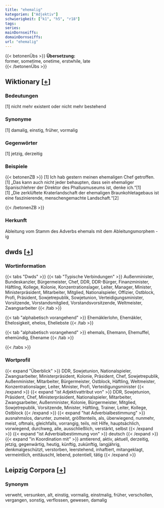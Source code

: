 ```yaml
---
title: "ehemalig"
kategorien: ["Adjektiv"]
schwierigkeit: ["k1", "h5", "r18"]
tags:
series:
mainDornseiffs:
domainDornseiffs:
url: "ehemalig"
---
```


{{< betonenÜbs >}}
**Übersetzung:**  
former, sometime, onetime, erstwhile, late  
{{< /betonenÜbs >}}

## Wiktionary [[+](https://de.wiktionary.org/wiki/ehemalig)]

### Bedeutungen
[1] nicht mehr existent oder nicht mehr bestehend  

### Synonyme
[1] damalig, einstig, früher, vormalig  

### Gegenwörter
[1] jetzig, derzeitig  

### Beispiele
{{< betonenZB >}}
[1] Ich hab gestern meinen ehemaligen Chef getroffen.  
[1] „Das kann auch nicht jeder behaupten, dass sein ehemaliger Spanischlehrer der Direktor des Phallusmuseums ist, denke ich.“[1]  
[1] „Die zerklüftete Kraterlandschaft der ehemaligen Braunkohletagebaus ist eine faszinierende, menschengemachte Landschaft.“[2]  

{{< /betonenZB >}}
### Herkunft
Ableitung vom Stamm des Adverbs ehemals mit dem Ableitungsmorphem -ig  



## dwds [[+](https://www.dwds.de/wb/ehemalig)]

### Wortinformation
{{< tabs "Dwds" >}}
{{< tab "Typische Verbindungen" >}}
Außenminister, Bundeskanzler, Bürgermeister, Chef, DDR, DDR-Bürger, Finanzminister, Häftling, Kollege, Kolonie, Konzentrationslager, Leiter, Manager, Minister, Ministerpräsident, Mitarbeiter, Mitglied, Nationalspieler, Offizier, Ostblock, Profi, Präsident, Sowjetrepublik, Sowjetunion, Verteidigungsminister, Vorsitzende, Vorstandsmitglied, Vorstandsvorsitzende, Weltmeister, Zwangsarbeiter
{{< /tab >}}

{{< tab "alphabetisch vorangehend" >}}
Ehemäklerlohn, Ehemäkler, Ehelosigkeit, ehelos, Eheliebste
{{< /tab >}}

{{< tab "alphabetisch vorangehend" >}}
ehemals, Ehemann, Ehemuffel, ehemündig, Ehename
{{< /tab >}}

{{< /tabs >}}

### Wortprofil
{{< expand "Überblick" >}} DDR, Sowjetunion, Nationalspieler, Zwangsarbeiter, Ministerpräsident, Kolonie, Präsident, Chef, Sowjetrepublik, Außenminister, Mitarbeiter, Bürgermeister, Ostblock, Häftling, Weltmeister, Konzentrationslager, Leiter, Minister, Profi, Verteidigungsminister {{< /expand >}}
{{< expand "ist Adjektivattribut von" >}} DDR, Sowjetunion, Präsident, Chef, Ministerpräsident, Nationalspieler, Mitarbeiter, Zwangsarbeiter, Außenminister, Kolonie, Bürgermeister, Mitglied, Sowjetrepublik, Vorsitzende, Minister, Häftling, Trainer, Leiter, Kollege, Ostblock {{< /expand >}}
{{< expand "hat Adverbialbestimmung" >}} ausnahmslos, darunter, zumeist, größtenteils, als, überwiegend, nunmehr, meist, oftmals, gleichfalls, vorrangig, teils, mit Hilfe, hauptsächlich, vorwiegend, durchweg, alle, ausschließlich, verstärkt, selbst {{< /expand >}}
{{< expand "ist Adverbialbestimmung von" >}} deutsch {{< /expand >}}
{{< expand "in Koordination mit" >}} amtierend, aktiv, aktuell, derzeitig, jetzig, gegenwärtig, heutig, künftig, zukünftig, langjährig, denkmalgeschützt, verstorben, leerstehend, inhaftiert, mitangeklagt, vermeintlich, enttäuscht, lebend, potentiell, tätig {{< /expand >}}

## Leipzig Corpora [[+](https://corpora.uni-leipzig.de/en/res?word=ehemalig&corpusId=deu_newscrawl-public_2018)]


### Synonym
verweht, versunken, alt, einstig, vormalig, einstmalig, früher, verschollen, vergangen, sonstig, verflossen, gewesen, damalig


